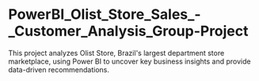 # PowerBI_Olist_Store_Sales_-_Customer_Analysis_Group-Project
This project analyzes Olist Store, Brazil's largest department store marketplace, using Power BI to uncover key business insights and provide data-driven recommendations.
